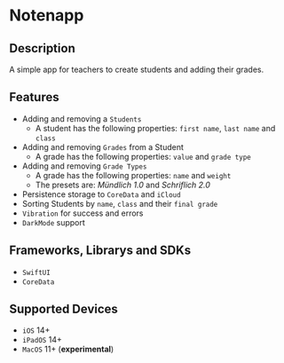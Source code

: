 # Notenapp

## Description
A simple app for teachers to create students and adding their grades.

## Features
- Adding and removing a `Students`
  - A student has the following properties: `first name`, `last name` and `class`
- Adding and removing `Grades` from a Student
  - A grade has the following properties: `value` and `grade type`
- Adding and removing `Grade Types`
  - A grade has the following properties: `name` and `weight`
  - The presets are: *Mündlich 1.0* and *Schriflich 2.0*
- Persistence storage to `CoreData` and `iCloud`
- Sorting Students by `name`, `class` and their `final grade`
- `Vibration` for success and errors
- `DarkMode` support

## Frameworks, Librarys and SDKs
- `SwiftUI`
- `CoreData`

## Supported Devices
- `iOS` 14+
- `iPadOS` 14+
- `MacOS` 11+ (**experimental**)

